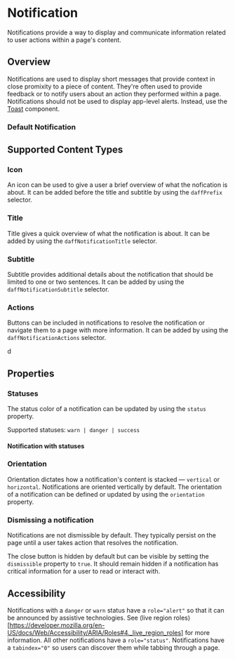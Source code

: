 # Notification
Notifications provide a way to display and communicate information related to user actions within a page's content.

## Overview
Notifications are used to display short messages that provide context in close promixity to a piece of content. They're often used to provide feedback or to notify users about an action they performed within a page. Notifications should not be used to display app-level alerts. Instead, use the [Toast](/libs/design/toast/README.md) component.

### Default Notification
<daff-docs-example-viewer-container-ce example="default-notification"></daff-docs-example-viewer-container-ce>

## Supported Content Types

### Icon
An icon can be used to give a user a brief overview of what the nofication is about. It can be added before the title and subtitle by using the <code>daffPrefix</code> selector.

### Title
Title gives a quick overview of what the notification is about. It can be added by using the `daffNotificationTitle` selector.

### Subtitle
Subtitle provides additional details about the notification that should be limited to one or two sentences. It can be added by using the `daffNotificationSubtitle` selector.

### Actions
Buttons can be included in notifications to resolve the notification or navigate them to a page with more information. It can be added by using the `daffNotificationActions` selector.

<design-land-example-viewer-container example="notification-with-actions"></design-land-example-viewer-container>d

## Properties

### Statuses
The status color of a notification can be updated by using the `status` property.

Supported statuses: `warn | danger | success`

#### Notification with statuses
<daff-docs-example-viewer-container-ce example="notification-status"></daff-docs-example-viewer-container-ce>

### Orientation
Orientation dictates how a notification's content is stacked — `vertical` or `horizontal`. Notifications are oriented vertically by default. The orientation of a notification can be defined or updated by using the `orientation` property.

<daff-docs-example-viewer-container-ce example="notification-orientations"></daff-docs-example-viewer-container-ce>

### Dismissing a notification
Notifications are not dismissible by default. They typically persist on the page until a user takes action that resolves the notification.

The close button is hidden by default but can be visible by setting the `dismissible` property to `true`. It should remain hidden if a notification has critical information for a user to read or interact with.

<daff-docs-example-viewer-container-ce example="dismissible-notification"></daff-docs-example-viewer-container-ce>

## Accessibility
Notifications with a `danger` or `warn` status have a `role="alert"` so that it can be announced by assistive technologies. See (live region roles)[https://developer.mozilla.org/en-US/docs/Web/Accessibility/ARIA/Roles#4._live_region_roles] for more information. All other notifications have a `role="status"`. Notifications have a `tabindex="0"` so users can discover them while tabbing through a page.